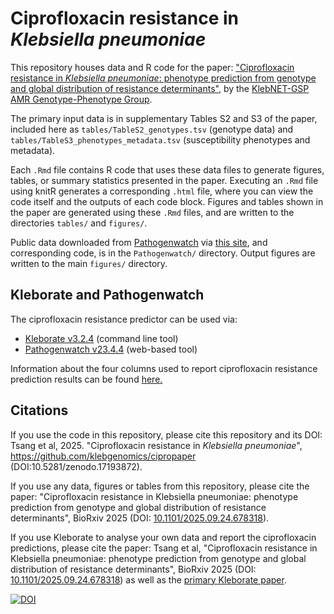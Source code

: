 # Ciprofloxacin resistance in _Klebsiella pneumoniae_

This repository houses data and R code for the paper: ["Ciprofloxacin resistance in _Klebsiella pneumoniae_: phenotype prediction from genotype and global distribution of resistance determinants"](https://doi.org/10.1101/2025.09.24.678318), by the [KlebNET-GSP AMR Genotype-Phenotype Group](https://klebnet.org/amrgenopheno/).

The primary input data is in supplementary Tables S2 and S3 of the paper, included here as `tables/TableS2_genotypes.tsv` (genotype data) and `tables/TableS3_phenotypes_metadata.tsv` (susceptibility phenotypes and metadata).

Each `.Rmd` file contains R code that uses these data files to generate figures, tables, or summary statistics presented in the paper. Executing an `.Rmd` file using knitR generates a corresponding `.html` file, where you can view the code itself and the outputs of each code block. Figures and tables shown in the paper are generated using these `.Rmd` files, and are written to the directories `tables/` and `figures/`.

Public data downloaded from [Pathogenwatch](https://pathogen.watch/) via [this site](https://cgps.gitbook.io/pathogenwatch/public-data-downloads), and corresponding code, is in the `Pathogenwatch/` directory. Output figures are written to the main `figures/` directory.

## Kleborate and Pathogenwatch

The ciprofloxacin resistance predictor can be used via: 

- [Kleborate v3.2.4](https://github.com/klebgenomics/Kleborate) (command line tool) 
- [Pathogenwatch v23.4.4](https://pathogen.watch/) (web-based tool)

Information about the four columns used to report ciprofloxacin resistance prediction results can be found [here.](https://kleborate.readthedocs.io/en/latest/kpsc_modules.html#ciprofloxacin-resistance-prediction)

## Citations
If you use the code in this repository, please cite this repository and its DOI: Tsang et al, 2025. "Ciprofloxacin resistance in _Klebsiella pneumoniae_", https://github.com/klebgenomics/cipropaper (DOI:10.5281/zenodo.17193872).

If you use any data, figures or tables from this repository, please cite the paper: "Ciprofloxacin resistance in Klebsiella pneumoniae: phenotype prediction from genotype and global distribution of resistance determinants", BioRxiv 2025 (DOI: [10.1101/2025.09.24.678318](https://doi.org/10.1101/2025.09.24.678318)).

If you use Kleborate to analyse your own data and report the ciprofloxacin predictions, please cite the paper: Tsang et al, "Ciprofloxacin resistance in Klebsiella pneumoniae: phenotype prediction from genotype and global distribution of resistance determinants", BioRxiv 2025 (DOI: [10.1101/2025.09.24.678318](https://doi.org/10.1101/2025.09.24.678318)) as well as the [primary Kleborate paper](https://www.nature.com/articles/s41467-021-24448-3).

[![DOI](https://zenodo.org/badge/860325627.svg)](https://doi.org/10.5281/zenodo.17193872)
